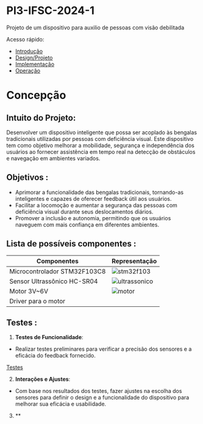 # PI3-IFSC-2024-1

Projeto de um dispositivo para auxilio de pessoas com visão debilitada

Acesso rápido:

  - [Introdução](./README.md)
  - [Design/Projeto](./design.md)
  - [Implementação](./implementação.md)
  - [Operação](./operação.md)

# Concepção

## Intuito do Projeto:

Desenvolver um dispositivo inteligente que possa ser acoplado às bengalas tradicionais utilizadas por pessoas com deficiência visual. Este dispositivo tem como objetivo melhorar a mobilidade, segurança e independência dos usuários ao fornecer assistência em tempo real na detecção de obstáculos e navegação em ambientes variados.

## Objetivos :

 -   Aprimorar a funcionalidade das bengalas tradicionais, tornando-as inteligentes e capazes de oferecer feedback útil aos usuários.
 -   Facilitar a locomoção e aumentar a segurança das pessoas com deficiência visual durante seus deslocamentos diários.
 -   Promover a inclusão e autonomia, permitindo que os usuários naveguem com mais confiança em diferentes ambientes.

## Lista de possíveis componentes :

| Componentes                          |Representação       |
| -------------------------------------|------------------- |
| Microcontrolador STM32F103C8         | ![stm32f103](https://ae01.alicdn.com/kf/Sd6e543a09d0648a8912329bc7725d665w.jpg_640x640Q90.jpg_.webp) |
| Sensor Ultrassônico HC-SR04          | ![ultrassonico](https://cdn.awsli.com.br/600x700/78/78150/produto/2888532/62bc744cec.jpg) |
| Motor 3V~6V                          | ![motor](https://cdn.awsli.com.br/380x380/468/468162/produto/1941431669db977161.jpg)      |        
| Driver para o motor                  |                    |

## Testes :

1. **Testes de Funcionalidade**:
-  Realizar testes preliminares para verificar a precisão dos sensores e a eficácia do feedback fornecido.

[Testes](./testes.md)

2. **Interações e Ajustes**:
-   Com base nos resultados dos testes, fazer ajustes na escolha dos sensores para definir o design e a funcionalidade do dispositivo para melhorar sua eficácia e usabilidade.
3. **